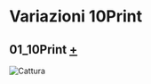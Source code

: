 # Variazioni 10Print
## 01_10Print [+](https://editor.p5js.org/lucrezia1234/full/6muGNnN27)
![Cattura](https://user-images.githubusercontent.com/79698027/122645136-20d2b700-d119-11eb-8ead-b03278ff27c0.JPG)
